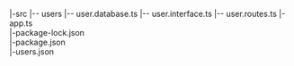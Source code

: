 |-src
    |-- users
      |-- user.database.ts
      |-- user.interface.ts
      |-- user.routes.ts
  |-app.ts    
|-package-lock.json    
|-package.json  
|-users.json  
  
    
    
